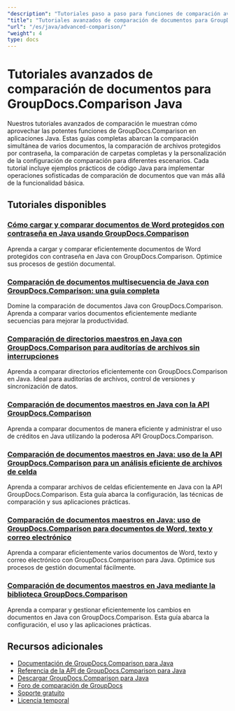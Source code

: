 ```yaml
---
"description": "Tutoriales paso a paso para funciones de comparación avanzadas, incluida la comparación de múltiples documentos, configuraciones de comparación y documentos protegidos."
"title": "Tutoriales avanzados de comparación de documentos para GroupDocs.Comparison Java"
"url": "/es/java/advanced-comparison/"
"weight": 4
type: docs
---
```

# Tutoriales avanzados de comparación de documentos para GroupDocs.Comparison Java

Nuestros tutoriales avanzados de comparación le muestran cómo aprovechar las potentes funciones de GroupDocs.Comparison en aplicaciones Java. Estas guías completas abarcan la comparación simultánea de varios documentos, la comparación de archivos protegidos por contraseña, la comparación de carpetas completas y la personalización de la configuración de comparación para diferentes escenarios. Cada tutorial incluye ejemplos prácticos de código Java para implementar operaciones sofisticadas de comparación de documentos que van más allá de la funcionalidad básica.

## Tutoriales disponibles

### [Cómo cargar y comparar documentos de Word protegidos con contraseña en Java usando GroupDocs.Comparison](./groupdocs-compare-protected-word-documents-java/)
Aprenda a cargar y comparar eficientemente documentos de Word protegidos con contraseña en Java con GroupDocs.Comparison. Optimice sus procesos de gestión documental.

### [Comparación de documentos multisecuencia de Java con GroupDocs.Comparison: una guía completa](./java-groupdocs-comparison-multi-stream-document-guide/)
Domine la comparación de documentos Java con GroupDocs.Comparison. Aprenda a comparar varios documentos eficientemente mediante secuencias para mejorar la productividad.

### [Comparación de directorios maestros en Java con GroupDocs.Comparison para auditorías de archivos sin interrupciones](./master-directory-comparison-java-groupdocs-comparison/)
Aprenda a comparar directorios eficientemente con GroupDocs.Comparison en Java. Ideal para auditorías de archivos, control de versiones y sincronización de datos.

### [Comparación de documentos maestros en Java con la API GroupDocs.Comparison](./master-document-comparison-java-groupdocs-api/)
Aprenda a comparar documentos de manera eficiente y administrar el uso de créditos en Java utilizando la poderosa API GroupDocs.Comparison.

### [Comparación de documentos maestros en Java: uso de la API GroupDocs.Comparison para un análisis eficiente de archivos de celda](./groupdocs-comparison-java-api-document-comparison/)
Aprenda a comparar archivos de celdas eficientemente en Java con la API GroupDocs.Comparison. Esta guía abarca la configuración, las técnicas de comparación y sus aplicaciones prácticas.

### [Comparación de documentos maestros en Java: uso de GroupDocs.Comparison para documentos de Word, texto y correo electrónico](./master-document-comparison-java-groupdocs/)
Aprenda a comparar eficientemente varios documentos de Word, texto y correo electrónico con GroupDocs.Comparison para Java. Optimice sus procesos de gestión documental fácilmente.

### [Comparación de documentos maestros en Java mediante la biblioteca GroupDocs.Comparison](./master-java-document-comparisons-groupdocs/)
Aprenda a comparar y gestionar eficientemente los cambios en documentos en Java con GroupDocs.Comparison. Esta guía abarca la configuración, el uso y las aplicaciones prácticas.

## Recursos adicionales

- [Documentación de GroupDocs.Comparison para Java](https://docs.groupdocs.com/comparison/java/)
- [Referencia de la API de GroupDocs.Comparison para Java](https://reference.groupdocs.com/comparison/java/)
- [Descargar GroupDocs.Comparison para Java](https://releases.groupdocs.com/comparison/java/)
- [Foro de comparación de GroupDocs](https://forum.groupdocs.com/c/comparison)
- [Soporte gratuito](https://forum.groupdocs.com/)
- [Licencia temporal](https://purchase.groupdocs.com/temporary-license/)